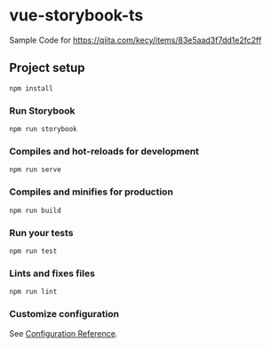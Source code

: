 # vue-storybook-ts
Sample Code for https://qiita.com/kecy/items/83e5aad3f7dd1e2fc2ff


## Project setup
```
npm install
```

### Run Storybook
```
npm run storybook
```

### Compiles and hot-reloads for development
```
npm run serve
```

### Compiles and minifies for production
```
npm run build
```

### Run your tests
```
npm run test
```

### Lints and fixes files
```
npm run lint
```

### Customize configuration
See [Configuration Reference](https://cli.vuejs.org/config/).
